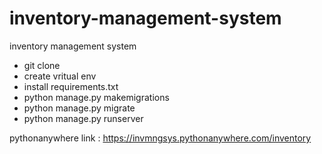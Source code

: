 # inventory-management-system
inventory management system

- git clone
- create vritual env
- install requirements.txt
- python manage.py makemigrations
- python manage.py migrate
- python manage.py runserver

pythonanywhere link : https://invmngsys.pythonanywhere.com/inventory
